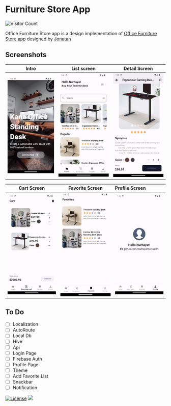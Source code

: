 # Furniture Store App


![Visitor Count](https://profile-counter.glitch.me/{NurhayatYurtaslan}/count.svg)

Office Furniture Store app is a design implementation
of [Office Furniture Store app](https://dribbble.com/shots/16394699-E-commerce-design-concept)
designed by [Jonatan](https://dribbble.com/Jhonatan_artist23)

## Screenshots
Intro                      |   List screen             |   Detail Screen            
:-------------------------:|:-------------------------:|:-------------------------:
![](https://github.com/NurhayatYurtaslan/furniture_store_app/blob/main/furniture_store_app_bloc/screenshots/1.png?raw=true) |![](https://github.com/NurhayatYurtaslan/furniture_store_app/blob/main/furniture_store_app_bloc/screenshots/2.png?raw=true) | ![](https://github.com/NurhayatYurtaslan/furniture_store_app/blob/main/furniture_store_app_bloc/screenshots/5.png?raw=true) |![]

Cart Screen                |  Favorite Screen            |  Profile Screen
:-------------------------:  |:-------------------------:|:-----------------------
![](https://github.com/NurhayatYurtaslan/furniture_store_app/blob/main/furniture_store_app_bloc/screenshots/7.png?raw=true) |![](https://github.com/NurhayatYurtaslan/furniture_store_app/blob/main/furniture_store_app_bloc/screenshots/8.png?raw=true) |![](https://github.com/NurhayatYurtaslan/furniture_store_app/blob/main/furniture_store_app_bloc/screenshots/4.png?raw=true) 


## To Do

- [ ] Localization
- [ ] AutoRoute
- [ ] Local Db
- [ ] Hive
- [ ] Api
- [ ] Login Page
- [ ] Firebase Auth
- [ ] Profile Page
- [ ] Theme
- [ ] Add Favorite List
- [ ] Snackbar
- [ ] Notification

<a href=""><img src="https://img.shields.io/github/license/NurhayatYurtaslan/furniture_store_app.svg?style=flat-square" alt="License"></a>
![](https://komarev.com/ghpvc/?username=NurhayatYurtaslan&style=flat-square)
